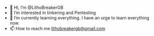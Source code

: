 - 👋 Hi, I’m @LithoBreakerGB
- 👀 I’m interested in tinkering and Pentesting
- 🌱 I’m currently learning everything. I have an urge to learn everything now. 
- 📫 How to reach me lithobreakergb@gmail.com

<!---
LithoBreakerGB/LithoBreakerGB is a ✨ special ✨ repository because its `README.md` (this file) appears on your GitHub profile.
You can click the Preview link to take a look at your changes.
--->
